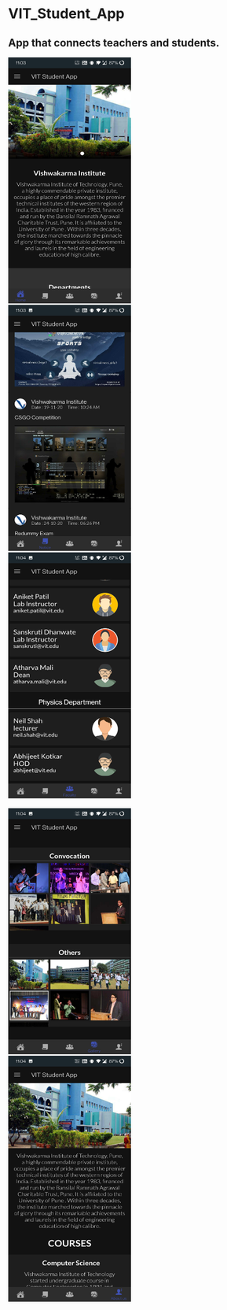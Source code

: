 # VIT_Student_App

App that connects teachers and students.
--------------------------------------------

<img src="app/src/attachments/Screenshot_20210619-230347.jpg" width="250" height="500"> &nbsp;&nbsp;&nbsp;&nbsp;&nbsp;&nbsp;&nbsp;&nbsp;<img src="app/src/attachments/Screenshot_20210619-230356.jpg" width="250" height="500"> &nbsp;&nbsp;&nbsp;&nbsp;&nbsp;&nbsp;&nbsp;&nbsp;
<img src="app/src/attachments/Screenshot_20210619-230402.jpg" width="250" height="500">&nbsp;&nbsp;&nbsp;&nbsp;&nbsp;&nbsp;&nbsp;&nbsp;<br><br> <img src="app/src/attachments/Screenshot_20210619-230405.jpg" width="250" height="500"> &nbsp;&nbsp;&nbsp;&nbsp;&nbsp;&nbsp;&nbsp;&nbsp;
<img src="app/src/attachments/Screenshot_20210619-230410.jpg" width="250" height="500"> 
